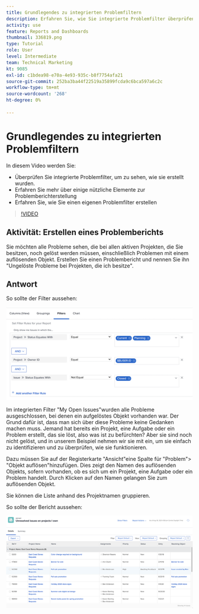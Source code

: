 ```yaml
---
title: Grundlegendes zu integrierten Problemfiltern
description: Erfahren Sie, wie Sie integrierte Problemfilter überprüfen können, um zu sehen, wie sie erstellt werden, und erstellen Sie einen eigenen Problemfilter in Workfront.
activity: use
feature: Reports and Dashboards
thumbnail: 336819.png
type: Tutorial
role: User
level: Intermediate
team: Technical Marketing
kt: 9085
exl-id: c1bdea98-e70a-4e93-935c-b8f7754afa21
source-git-commit: 252ba3ba44f22519a35899fcda9c6bca597a6c2c
workflow-type: tm+mt
source-wordcount: '268'
ht-degree: 0%

---
```


# Grundlegendes zu integrierten Problemfiltern

In diesem Video werden Sie:

* Überprüfen Sie integrierte Problemfilter, um zu sehen, wie sie erstellt wurden.
* Erfahren Sie mehr über einige nützliche Elemente zur Problemberichterstellung
* Erfahren Sie, wie Sie einen eigenen Problemfilter erstellen

>[!VIDEO](https://video.tv.adobe.com/v/336819/?quality=12)

## Aktivität: Erstellen eines Problemberichts

Sie möchten alle Probleme sehen, die bei allen aktiven Projekten, die Sie besitzen, noch gelöst werden müssen, einschließlich Problemen mit einem auflösenden Objekt. Erstellen Sie einen Problembericht und nennen Sie ihn &quot;Ungelöste Probleme bei Projekten, die ich besitze&quot;.

## Antwort

So sollte der Filter aussehen:

![Ein Bild des Bildschirms, um einen Problemfilter zu erstellen](assets/opening-built-in-issue-filters-1.png)

Im integrierten Filter &quot;My Open Issues&quot;wurden alle Probleme ausgeschlossen, bei denen ein aufgelöstes Objekt vorhanden war. Der Grund dafür ist, dass man sich über diese Probleme keine Gedanken machen muss. Jemand hat bereits ein Projekt, eine Aufgabe oder ein Problem erstellt, das sie löst, also was ist zu befürchten? Aber sie sind noch nicht gelöst, und in unserem Beispiel nehmen wir sie mit ein, um sie einfach zu identifizieren und zu überprüfen, wie sie funktionieren.

Dazu müssen Sie auf der Registerkarte &quot;Ansicht&quot;eine Spalte für &quot;Problem&quot;> &quot;Objekt auflösen&quot;hinzufügen. Dies zeigt den Namen des auflösenden Objekts, sofern vorhanden, ob es sich um ein Projekt, eine Aufgabe oder ein Problem handelt. Durch Klicken auf den Namen gelangen Sie zum auflösenden Objekt.

Sie können die Liste anhand des Projektnamen gruppieren.

So sollte der Bericht aussehen:

![Ein Bild eines Problemberichts](assets/opening-built-in-issue-filters-2.png)
